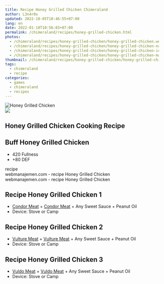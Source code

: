 ```yaml
---
title: Recipe Honey Grilled Chicken Chimeraland
author: L3n4r0x
updated: 2022-10-05T10:46:55+07:00
lang: en
date: 2022-01-10T10:56:03+07:00
permalink: /chimeraland/recipes/honey-grilled-chicken.html
photos:
  - /chimeraland/recipes/honey-grilled-chicken/honey-grilled-chicken.webp
  - /chimeraland/recipes/honey-grilled-chicken/honey-grilled-chicken-name.webp
  - /chimeraland/recipes/honey-grilled-chicken/honey-grilled-chicken-icon.webp
  - /chimeraland/recipes/honey-grilled-chicken/honey-grilled-chicken-material.webp
thumbnail: /chimeraland/recipes/honey-grilled-chicken/honey-grilled-chicken.webp
tags:
  - chimeraland
  - recipe
categories:
  - games
  - chimeraland
  - recipes
---
```


<link
  rel="stylesheet"
  href="https://rawcdn.githack.com/dimaslanjaka/Web-Manajemen/870a349/css/bootstrap-5-3-0-alpha3-wrapper.css"
/>
<section id="bootstrap-wrapper">
  <div data-bs-theme="dark">
    <div class="card mb-2">
      <div class="card-body">
        <div class="row g-0">
          <div class="col-sm-4 position-relative mb-2">
            <img
              src="https://www.webmanajemen.com/chimeraland/recipes/honey-grilled-chicken/honey-grilled-chicken-material.webp"
              class="card-img fit-cover w-100 h-100"
              alt="Honey Grilled Chicken"
              data-fancybox="true"
            />
          </div>
          <div class="col-sm-8 mb-2">
            <div class="card-body">
              <div class="d-flex flex-row align-items-center mb-3">
                <img
                  class="d-inline-block me-2"
                  src="https://www.webmanajemen.com/chimeraland/recipes/honey-grilled-chicken/honey-grilled-chicken-icon.webp"
                  width="auto"
                  height="auto"
                  style="vertical-align: middle"
                />
                <h2 class="fs-5">Honey Grilled Chicken Cooking Recipe</h2>
              </div>
              <h2 class="card-title fs-5">Buff Honey Grilled Chicken</h2>
              <div class="card-text">
                <ul>
                  <li>420 Fullness</li>
                  <li>+80 DEF</li>
                </ul>
              </div>
              <span class="badge rounded-pill">recipe</span>
            </div>
            <div class="card-footer text-end text-muted mt-auto">
              webmanajemen.com - recipe Honey Grilled Chicken
            </div>
          </div>
        </div>
      </div>
      <div class="card-footer text-end text-muted">
        webmanajemen.com - recipe Honey Grilled Chicken
      </div>
    </div>
    <div class="row mb-2">
      <div class="col-12 col-lg-6 recipe-item mb-2">
        <div class="card">
          <div class="card-body">
            <h2 class="card-title fs-5">Recipe Honey Grilled Chicken 1</h2>
            <div class="card-text">
              <ul>
                <li>
                  <a
                    class="text-decoration-none text-primary"
                    href="/chimeraland/materials/condor-meat.html"
                    >Condor Meat</a
                  ><span> + </span
                  ><a
                    class="text-decoration-none text-primary"
                    href="/chimeraland/materials/condor-meat.html"
                    >Condor Meat</a
                  ><span> + </span>Any Sweet Sauce<span> + </span>Peanut Oil
                </li>
                <li>Device: Stove or Camp</li>
              </ul>
            </div>
          </div>
        </div>
      </div>
      <div class="col-12 col-lg-6 recipe-item mb-2">
        <div class="card">
          <div class="card-body">
            <h2 class="card-title fs-5">Recipe Honey Grilled Chicken 2</h2>
            <div class="card-text">
              <ul>
                <li>
                  <a
                    class="text-decoration-none text-primary"
                    href="/chimeraland/materials/vulture-meat.html"
                    >Vulture Meat</a
                  ><span> + </span
                  ><a
                    class="text-decoration-none text-primary"
                    href="/chimeraland/materials/vulture-meat.html"
                    >Vulture Meat</a
                  ><span> + </span>Any Sweet Sauce<span> + </span>Peanut Oil
                </li>
                <li>Device: Stove or Camp</li>
              </ul>
            </div>
          </div>
        </div>
      </div>
      <div class="col-12 col-lg-6 recipe-item mb-2">
        <div class="card">
          <div class="card-body">
            <h2 class="card-title fs-5">Recipe Honey Grilled Chicken 3</h2>
            <div class="card-text">
              <ul>
                <li>
                  <a
                    class="text-decoration-none text-primary"
                    href="/chimeraland/materials/vuldo-meat.html"
                    >Vuldo Meat</a
                  ><span> + </span
                  ><a
                    class="text-decoration-none text-primary"
                    href="/chimeraland/materials/vuldo-meat.html"
                    >Vuldo Meat</a
                  ><span> + </span>Any Sweet Sauce<span> + </span>Peanut Oil
                </li>
                <li>Device: Stove or Camp</li>
              </ul>
            </div>
          </div>
        </div>
      </div>
    </div>
  </div>
</section>